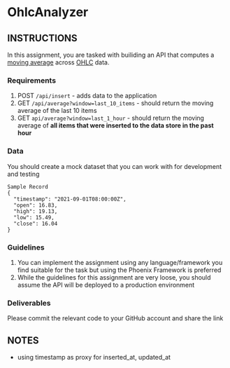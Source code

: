 # OhlcAnalyzer

## INSTRUCTIONS
In this assignment, you are tasked with builiding an API that computes a [moving average](https://en.wikipedia.org/wiki/Moving_average) across [OHLC](https://en.wikipedia.org/wiki/Open-high-low-close_chart) data.

### Requirements
1. POST `/api/insert` - adds data to the application
2. GET `/api/average?window=last_10_items` - should return the moving average of the last 10 items
3. GET `api/average?window=last_1_hour` - should return the moving average of **all items that were inserted to the data store in the past hour**

### Data
You should create a mock dataset that you can work with for development and testing
```
Sample Record
{
  "timestamp": "2021-09-01T08:00:00Z",
  "open": 16.83,
  "high": 19.13,
  "low": 15.49,
  "close": 16.04
}
```

### Guidelines
1. You can implement the assignment using any language/framework you find suitable for the task but using the Phoenix Framework is preferred
2. While the guidelines for this assignment are very loose, you should assume the API will be deployed to a production environment

### Deliverables
Please commit the relevant code to your GitHub account and share the link

## NOTES
- using timestamp as proxy for inserted_at, updated_at